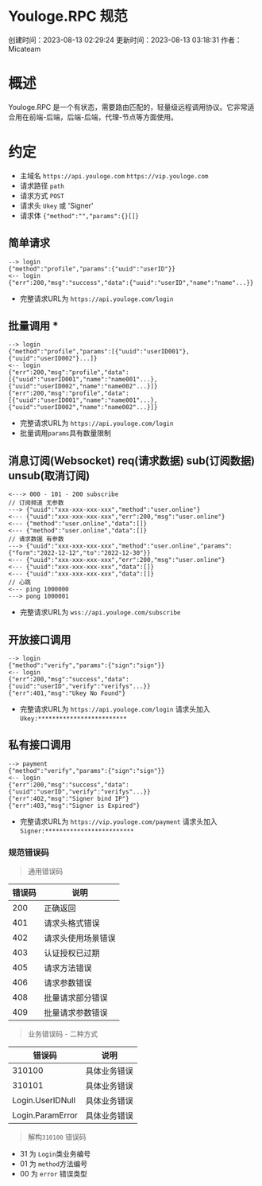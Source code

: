 # Youloge.RPC 规范 
创建时间：2023-08-13 02:29:24 
更新时间：2023-08-13 03:18:31 
作者：Micateam

# 概述
Youloge.RPC 是一个有状态，需要路由匹配的，轻量级远程调用协议。它非常适合用在前端-后端，后端-后端，代理-节点等方面使用。

# 约定
- 主域名 `https://api.youloge.com` `https://vip.youloge.com`
- 请求路径 `path`
- 请求方式 `POST`
- 请求头 `Ukey` 或 'Signer'
- 请求体 `{"method":"","params":{}[]}`

## 简单请求
``` 
--> login
{"method":"profile","params":{"uuid":"userID"}}
<-- login
{"err":200,"msg":"success","data":{"uuid":"userID","name":"name"...}}
```
* 完整请求URL为 `https://api.youloge.com/login`

## 批量调用 *
``` 
--> login
{"method":"profile","params":[{"uuid":"userID001"},{"uuid":"userID002"}...]}
<-- login
{"err":200,"msg":"profile","data":[{"uuid":"userID001","name":"name001"...},{"uuid":"userID002","name":"name002"...}]}
{"err":200,"msg":"profile","data":[{"uuid":"userID001","name":"name001"...},{"uuid":"userID002","name":"name002"...}]}
```
* 完整请求URL为 `https://api.youloge.com/login` 
* 批量调用`params`具有数量限制
  
## 消息订阅(Websocket) req(请求数据) sub(订阅数据) unsub(取消订阅)  
```
<---> 000 - 101 - 200 subscribe
// 订阅频道 无参数
---> {"uuid":"xxx-xxx-xxx-xxx","method":"user.online"}
<--- {"uuid":"xxx-xxx-xxx-xxx","err":200,"msg":"user.online"}
<--- {"method":"user.online","data":[]}
<--- {"method":"user.online","data":[]}
// 请求数据 有参数
---> {"uuid":"xxx-xxx-xxx-xxx","method":"user.online","params":{"form":"2022-12-12","to":"2022-12-30"}}
<--- {"uuid":"xxx-xxx-xxx-xxx","err":200,"msg":"user.online"}
<--- {"uuid":"xxx-xxx-xxx-xxx","data":[]}
<--- {"uuid":"xxx-xxx-xxx-xxx","data":[]}
// 心跳
<--- ping 1000000
---> pong 1000001
```
* 完整请求URL为 `wss://api.youloge.com/subscribe` 
  
## 开放接口调用
``` 
--> login
{"method":"verify","params":{"sign":"sign"}}
<-- login
{"err":200,"msg":"success","data":{"uuid":"userID","verify":"verifys"...}}
{"err":401,"msg":"Ukey No Found"}
```
* 完整请求URL为 `https://api.youloge.com/login` 请求头加入`Ukey:*************************`

## 私有接口调用
``` 
--> payment
{"method":"verify","params":{"sign":"sign"}}
<-- login
{"err":200,"msg":"success","data":{"uuid":"userID","verify":"verifys"...}}
{"err":402,"msg":"Signer bind IP"}
{"err":403,"msg":"Signer is Expired"}
```
* 完整请求URL为 `https://vip.youloge.com/payment` 请求头加入`Signer:*************************`

### 规范错误码

> 通用错误码

|  错误码   | 说明  |
|  ----  | ----  |
| 200  | 正确返回 |
| 401  | 请求头格式错误 |
| 402  | 请求头使用场景错误 |
| 403  | 认证授权已过期 |
| 405  | 请求方法错误 |
| 406  | 请求参数错误 |
| 408  | 批量请求部分错误 |
| 409  | 批量请求参数错误 |

> 业务错误码 - 二种方式

|  错误码   | 说明  |
|  ----  | ----  |
| 310100  | 具体业务错误 |
| 310101  | 具体业务错误 |
| Login.UserIDNull  | 具体业务错误 |
| Login.ParamError  | 具体业务错误 |

> 解构`310100` 错误码

* 31 为 `Login`类业务编号
* 01 为 `method`方法编号
* 00 为 `error` 错误类型 








